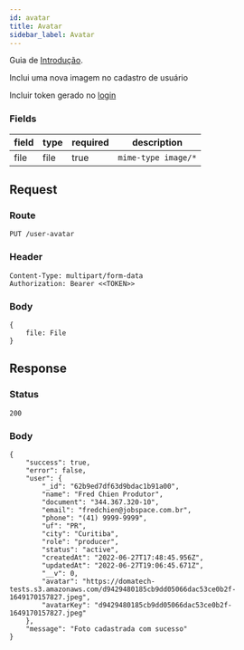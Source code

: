 ```yaml
---
id: avatar
title: Avatar
sidebar_label: Avatar
---
```


Guia de [Introdução](introduction.md).

Inclui uma nova imagem no cadastro de usuário

Incluir token gerado no [login](authentication)

### Fields

| field | type | required | description |
|---|---|---|---|
| file | file | true  | `mime-type image/*` |

## Request

### Route

    PUT /user-avatar

### Header

    Content-Type: multipart/form-data
    Authorization: Bearer <<TOKEN>>

### Body

    {
        file: File
    }

## Response

### Status

    200

### Body

    {
        "success": true,
        "error": false,
        "user": {
            "_id": "62b9ed7df63d9bdac1b91a00",
            "name": "Fred Chien Produtor",
            "document": "344.367.320-10",
            "email": "fredchien@jobspace.com.br",
            "phone": "(41) 9999-9999",
            "uf": "PR",
            "city": "Curitiba",
            "role": "producer",
            "status": "active",
            "createdAt": "2022-06-27T17:48:45.956Z",
            "updatedAt": "2022-06-27T19:06:45.671Z",
            "__v": 0,
            "avatar": "https://domatech-tests.s3.amazonaws.com/d9429480185cb9dd05066dac53ce0b2f-1649170157827.jpeg",
            "avatarKey": "d9429480185cb9dd05066dac53ce0b2f-1649170157827.jpeg"
        },
        "message": "Foto cadastrada com sucesso"
    }

